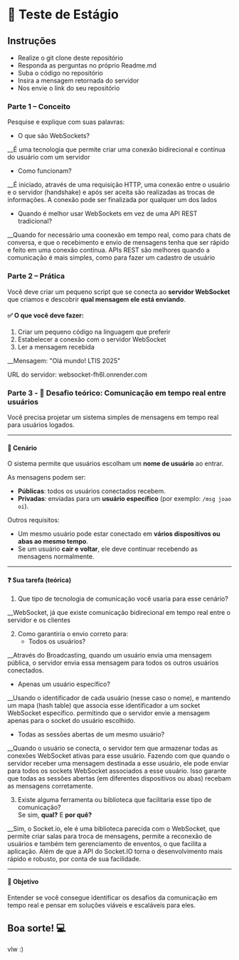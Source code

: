 # 🧠 Teste de Estágio 

## Instruções
- Realize o git clone deste repositório
- Responda as perguntas no próprio Readme.md
- Suba o código no repositório
- Insira a mensagem retornada do servidor
- Nos envie o link do seu repositório

### Parte 1 – Conceito

Pesquise e explique com suas palavras:

- O que são WebSockets?
  
__É uma tecnologia que permite criar uma conexão bidirecional e contínua do usuário com um servidor
  
- Como funcionam?
  
__É iniciado, através de uma requisição HTTP, uma conexão entre o usuário e o servidor (handshake) e após ser aceita são realizadas as trocas de informações. A conexão pode ser finalizada por qualquer um dos lados
  
- Quando é melhor usar WebSockets em vez de uma API REST tradicional?
  
__Quando for necessário uma coonexão em tempo real, como para chats de conversa, e que o recebimento e envio de mensagens tenha que ser rápido e feito em uma conexão contínua. APIs REST são melhores quando a comunicação é mais simples, como para fazer um cadastro de usuário

### Parte 2 – Prática

Você deve criar um pequeno script que se conecta ao **servidor WebSocket** que criamos e descobrir **qual mensagem ele está enviando**.

#### ✅ O que você deve fazer:
1. Criar um pequeno código na linguagem que preferir
2. Estabelecer a conexão com o servidor WebSocket
3. Ler a mensagem recebida

  __Mensagem: "Olá mundo! LTIS 2025"
  
URL do servidor: websocket-fh6l.onrender.com

### Parte 3 - 🔎 Desafio teórico: Comunicação em tempo real entre usuários
Você precisa projetar um sistema simples de mensagens em tempo real para usuários logados.

---

#### 🧩 Cenário

O sistema permite que usuários escolham um **nome de usuário** ao entrar.

As mensagens podem ser:

- **Públicas**: todos os usuários conectados recebem.
- **Privadas**: enviadas para um **usuário específico** (por exemplo: `/msg joao oi`).

Outros requisitos:

- Um mesmo usuário pode estar conectado em **vários dispositivos ou abas ao mesmo tempo**.
- Se um usuário **cair e voltar**, ele deve continuar recebendo as mensagens normalmente.

---

#### ❓ Sua tarefa (teórica)

1. Que tipo de tecnologia de comunicação você usaria para esse cenário?
   
__WebSocket, já que existe comunicação bidirecional em tempo real entre o servidor e os clientes

2. Como garantiria o envio correto para:
   - Todos os usuários?
     
__Através do Broadcasting, quando um usuário envia uma mensagem pública, o servidor envia essa mensagem para todos os outros usuários conectados.
     
   - Apenas um usuário específico?
     
__Usando o identificador de cada usuário (nesse caso o nome), e mantendo um mapa (hash table) que associa esse identificador a um socket WebSocket específico. permitindo que o servidor envie a mensagem apenas para o socket do usuário escolhido.
     
   - Todas as sessões abertas de um mesmo usuário?
     
__Quando o usuário se conecta, o servidor tem que armazenar todas as conexões WebSocket ativas para esse usuário. Fazendo com que quando o servidor receber uma mensagem destinada a esse usuário, ele pode enviar para todos os sockets WebSocket associados a esse usuário. Isso garante que todas as sessões abertas (em diferentes dispositivos ou abas) recebam as mensagens corretamente.
     
3. Existe alguma ferramenta ou biblioteca que facilitaria esse tipo de comunicação?  
   Se sim, **qual?** E **por quê?**
   
__Sim, o Socket.io, ele é uma biblioteca parecida com o WebSocket, que permite criar salas para troca de mensagens, permite a reconexão de usuários e também tem gerenciamento de enventos, o que facilita a aplicação. Além de que a API do Socket.IO torna o desenvolvimento mais rápido e robusto, por conta de sua facilidade.



---

#### 🎯 Objetivo

Entender se você consegue identificar os desafios da comunicação em tempo real e pensar em soluções viáveis e escaláveis para eles.


## Boa sorte! 💻
vlw :)

